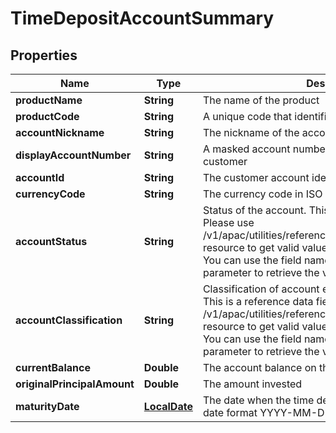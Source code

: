 # TimeDepositAccountSummary

## Properties
Name | Type | Description | Notes
------------ | ------------- | ------------- | -------------
**productName** | **String** | The name of the product |  [optional]
**productCode** | **String** | A unique code that identifies the product |  [optional]
**accountNickname** | **String** | The nickname of the account assigned by the customer |  [optional]
**displayAccountNumber** | **String** | A masked account number that can be displayed to the customer |  [optional]
**accountId** | **String** | The customer account identifier in encrypted format. |  [optional]
**currencyCode** | **String** | The currency code in ISO 4217 format |  [optional]
**accountStatus** | **String** | Status of the account. This is a reference data field. Please use /v1/apac/utilities/referenceData/{accountStatus} resource to get valid value of this field with description. You can use the field name as the referenceCode parameter to retrieve the values. |  [optional]
**accountClassification** | **String** | Classification of account either as ASSET or LIABILITY. This is a reference data field. Please use /v1/apac/utilities/referenceData/{accountClassification} resource to get valid value of this field with description. You can use the field name as the referenceCode parameter to retrieve the values. |  [optional]
**currentBalance** | **Double** | The account balance on the time deposit account |  [optional]
**originalPrincipalAmount** | **Double** | The amount invested |  [optional]
**maturityDate** | [**LocalDate**](LocalDate.md) | The date when the time deposit will mature in ISO8601 date format YYYY-MM-DD |  [optional]
